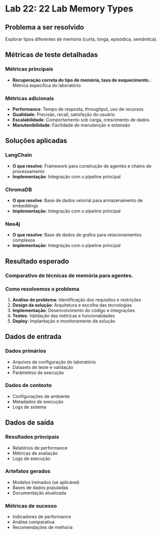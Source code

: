 # Lab 22: 22 Lab Memory Types

## Problema a ser resolvido

Explorar tipos diferentes de memória (curta, longa, episódica, semântica).

## Métricas de teste detalhadas

### Métricas principais
- **Recuperação correta do tipo de memória, taxa de esquecimento.**: Métrica específica do laboratório

### Métricas adicionais
- **Performance**: Tempo de resposta, throughput, uso de recursos
- **Qualidade**: Precisão, recall, satisfação do usuário
- **Escalabilidade**: Comportamento sob carga, crescimento de dados
- **Manutenibilidade**: Facilidade de manutenção e extensão

## Soluções aplicadas

### LangChain
- **O que resolve**: Framework para construção de agentes e chains de processamento
- **Implementação**: Integração com o pipeline principal

### ChromaDB
- **O que resolve**: Base de dados vetorial para armazenamento de embeddings
- **Implementação**: Integração com o pipeline principal

### Neo4j
- **O que resolve**: Base de dados de grafos para relacionamentos complexos
- **Implementação**: Integração com o pipeline principal

## Resultado esperado

### Comparativo de técnicas de memória para agentes.

### Como resolvemos o problema
1. **Análise do problema**: Identificação dos requisitos e restrições
2. **Design da solução**: Arquitetura e escolha das tecnologias
3. **Implementação**: Desenvolvimento do código e integrações
4. **Testes**: Validação das métricas e funcionalidades
5. **Deploy**: Implantação e monitoramento da solução

## Dados de entrada

### Dados primários
- Arquivos de configuração do laboratório
- Datasets de teste e validação
- Parâmetros de execução

### Dados de contexto
- Configurações de ambiente
- Metadados de execução
- Logs de sistema

## Dados de saída

### Resultados principais
- Relatórios de performance
- Métricas de avaliação
- Logs de execução

### Artefatos gerados
- Modelos treinados (se aplicável)
- Bases de dados populadas
- Documentação atualizada

### Métricas de sucesso
- Indicadores de performance
- Análise comparativa
- Recomendações de melhoria
